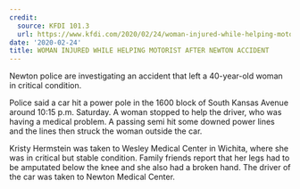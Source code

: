 ```yaml
---
credit:
  source: KFDI 101.3
  url: https://www.kfdi.com/2020/02/24/woman-injured-while-helping-motorist-after-newton-accident/
date: '2020-02-24'
title: WOMAN INJURED WHILE HELPING MOTORIST AFTER NEWTON ACCIDENT
---
```

Newton police are investigating an accident that left a 40-year-old woman in critical condition.

Police said a car hit a power pole in the 1600 block of South Kansas Avenue around 10:15 p.m. Saturday.   A woman stopped to help the driver, who was having a medical problem. A passing semi hit some downed power lines and the lines then struck the woman outside the car.

Kristy Hermstein was taken to Wesley Medical Center in Wichita, where she was in critical but stable condition.   Family friends report that her legs had to be amputated below the knee and she also had a broken hand.    The driver of the car was taken to Newton Medical Center.
